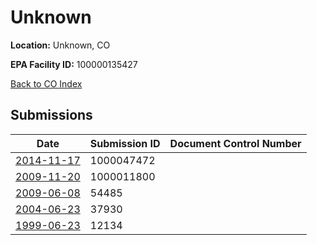 # Unknown

**Location:** Unknown, CO

**EPA Facility ID:** 100000135427

[Back to CO Index](../../index.md)

## Submissions

| Date | Submission ID | Document Control Number |
|------|--------------|-------------------------|
| [2014-11-17](submissions/1000047472.md) | 1000047472 |  |
| [2009-11-20](submissions/1000011800.md) | 1000011800 |  |
| [2009-06-08](submissions/54485.md) | 54485 |  |
| [2004-06-23](submissions/37930.md) | 37930 |  |
| [1999-06-23](submissions/12134.md) | 12134 |  |
